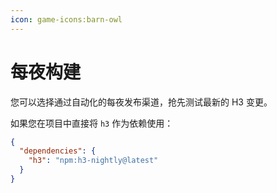 ```yaml
---
icon: game-icons:barn-owl
---
```


# 每夜构建

您可以选择通过自动化的每夜发布渠道，抢先测试最新的 H3 变更。

如果您在项目中直接将 `h3` 作为依赖使用：

```json
{
  "dependencies": {
    "h3": "npm:h3-nightly@latest"
  }
}
```
